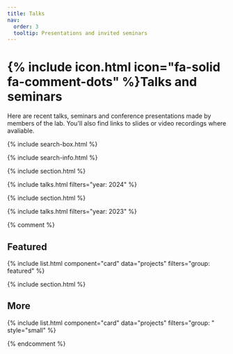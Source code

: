 ```yaml
---
title: Talks
nav:
  order: 3
  tooltip: Presentations and invited seminars
---
```


# {% include icon.html icon="fa-solid fa-comment-dots" %}Talks and seminars

Here are recent talks, seminars and conference presentations made by members of the lab. You'll also find links to slides or video recordings where avaliable.

{% include search-box.html %}

{% include search-info.html %}

{% include section.html %}

{% include talks.html filters="year: 2024" %}

{% include section.html %}

{% include talks.html filters="year: 2023" %}


{% comment %}

## Featured

{% include list.html component="card" data="projects" filters="group: featured" %}

{% include section.html %}

## More

{% include list.html component="card" data="projects" filters="group: " style="small" %}

{% endcomment %}
